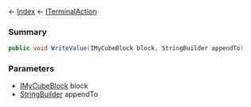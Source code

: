 ← [Index](Api-Index) ← [ITerminalAction](Sandbox.ModAPI.Interfaces.ITerminalAction)

### Summary

```csharp
public void WriteValue(IMyCubeBlock block, StringBuilder appendTo)
```

### Parameters

* [IMyCubeBlock](VRage.Game.ModAPI.Ingame.IMyCubeBlock) block
* [StringBuilder](https://docs.microsoft.com/en-us/dotnet/api/system.text.stringbuilder?view=netframework-4.6) appendTo
